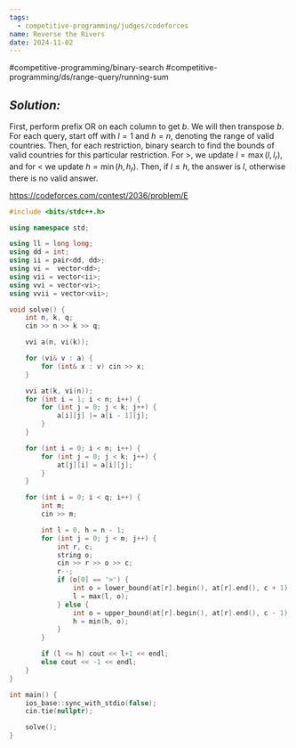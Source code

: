 ```yaml
---
tags:
  - competitive-programming/judges/codeforces
name: Reverse the Rivers
date: 2024-11-02
---
```

#competitive-programming/binary-search #competitive-programming/ds/range-query/running-sum 
## _Solution:_
First, perform prefix OR on each column to get $b$. We will then transpose $b$. For each query, start off with $l=1$ and $h=n$, denoting the range of valid countries. Then, for each restriction, binary search to find the bounds of valid countries for this particular restriction. For $>$, we update $l=\max(l,l_{r})$, and for $<$ we update $h=\min(h,h_{r})$. Then, if $l\le h$, the answer is $l$, otherwise there is no valid answer.

https://codeforces.com/contest/2036/problem/E
```cpp
#include <bits/stdc++.h>

using namespace std;

using ll = long long;
using dd = int;
using ii = pair<dd, dd>;
using vi =  vector<dd>;
using vii = vector<ii>;
using vvi = vector<vi>;
using vvii = vector<vii>;

void solve() {
    int n, k, q;
    cin >> n >> k >> q;

    vvi a(n, vi(k));

    for (vi& v : a) {
        for (int& x : v) cin >> x;
    }

    vvi at(k, vi(n));
    for (int i = 1; i < n; i++) {
        for (int j = 0; j < k; j++) {
            a[i][j] |= a[i - 1][j];
        }
    }

    for (int i = 0; i < n; i++) {
        for (int j = 0; j < k; j++) {
            at[j][i] = a[i][j];
        }
    }

    for (int i = 0; i < q; i++) {
        int m;
        cin >> m;

        int l = 0, h = n - 1;
        for (int j = 0; j < m; j++) {
            int r, c;
            string o;
            cin >> r >> o >> c;
            r--;
            if (o[0] == '>') {
                int o = lower_bound(at[r].begin(), at[r].end(), c + 1) - at[r].begin();
                l = max(l, o);
            } else {
                int o = upper_bound(at[r].begin(), at[r].end(), c - 1) - at[r].begin() - 1;
                h = min(h, o);
            }
        }

        if (l <= h) cout << l+1 << endl;
        else cout << -1 << endl;
    }
}

int main() {
    ios_base::sync_with_stdio(false);
    cin.tie(nullptr);

    solve();
}
```